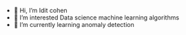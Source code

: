 - 👋 Hi, I’m Idit cohen
- 👀 I’m interested Data science machine learning algorithms
- 🌱 I’m currently learning anomaly detection


<!---
Iditc/Iditc is a ✨ special ✨ repository because its `README.md` (this file) appears on your GitHub profile.
You can click the Preview link to take a look at your changes.
--->
